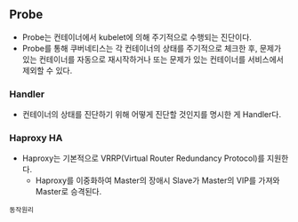 ## Probe
- Probe는 컨테이너에서 kubelet에 의해 주기적으로 수행되는 진단이다.
- Probe를 통해 쿠버네티스는 각 컨테이너의 상태를 주기적으로 체크한 후, 문제가 있는 컨테이너를 자동으로 재시작하거나 또는 문제가 있는 컨테이너를 서비스에서 제외할 수 있다.


### Handler
- 컨테이너의 상태를 진단하기 위해 어떻게 진단할 것인지를 명시한 게 Handler다.

### Haproxy HA
- Haproxy는 기본적으로 VRRP(Virtual Router Redundancy Protocol)를 지원한다.
  - Haproxy를 이중화하여 Master의 장애시 Slave가 Master의 VIP를 가져와 Master로 승격된다.

`동작원리`